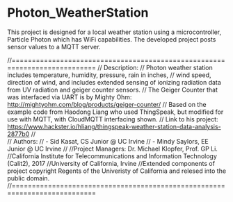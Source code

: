 # Photon_WeatherStation
This project is designed for a local weather station using a microcontroller, Particle Photon which has WiFi capabilities.  The developed project posts sensor values to a MQTT server.

//===========================================================================
// Description:
// Photon weather station includes temperature, humidity, pressure, rain in inches,
// wind speed, direction of wind, and includes extended sensing of ionizing radiation data from UV radiation and geiger counter sensors.
// The Geiger Counter that was interfaced via UART is by Mighty Ohm:  http://mightyohm.com/blog/products/geiger-counter/
// Based on the example code from Haodong Liang who used ThingSpeak, but modified for use with MQTT, with CloudMQTT interfacing shown.
// Link to his project: https://www.hackster.io/hliang/thingspeak-weather-station-data-analysis-2877b0
//  
// Authors:
//	- Sid Kasat, CS Junior @ UC Irvine
//	- Mindy Saylors, EE Junior @ UC Irvine
//
//Project Managers: Dr. Michael Klopfer, Prof. GP Li.
//California Institute for Telecommunications and Information Technology (Calit2), 2017
//University of California, Irvine
//Extended components of project copyright Regents of the Univeristy of California and relesed into the public domain.
//===========================================================================


